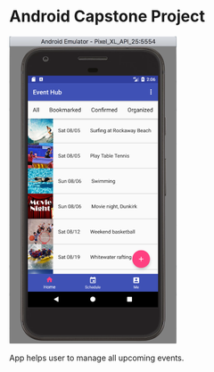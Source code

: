 # Android Capstone Project

<img src="doc/images/main_page.png" alt="main page" width="300px"/>

App helps user to manage all upcoming events. 

  